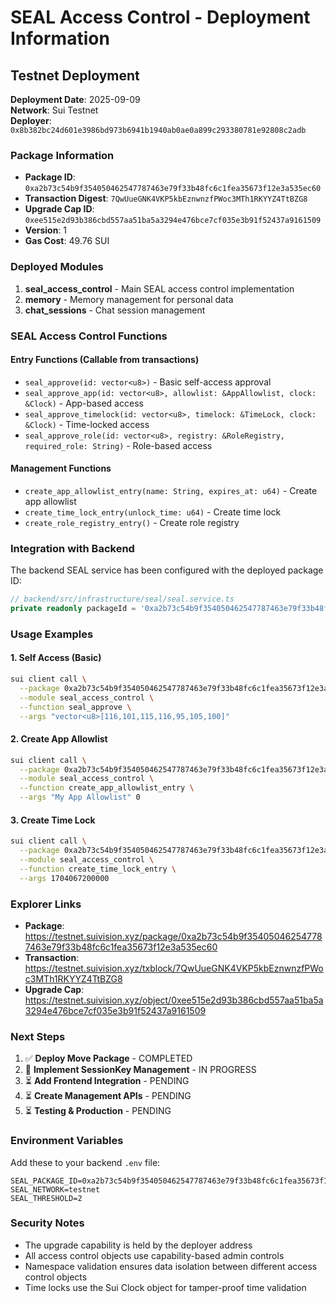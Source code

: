 # SEAL Access Control - Deployment Information

## Testnet Deployment

**Deployment Date**: 2025-09-09  
**Network**: Sui Testnet  
**Deployer**: `0x8b382bc24d601e3986bd973b6941b1940ab0ae0a899c293380781e92808c2adb`

### Package Information
- **Package ID**: `0xa2b73c54b9f354050462547787463e79f33b48fc6c1fea35673f12e3a535ec60`
- **Transaction Digest**: `7QwUueGNK4VKP5kbEznwnzfPWoc3MTh1RKYYZ4TtBZG8`
- **Upgrade Cap ID**: `0xee515e2d93b386cbd557aa51ba5a3294e476bce7cf035e3b91f52437a9161509`
- **Version**: 1
- **Gas Cost**: 49.76 SUI

### Deployed Modules
1. **seal_access_control** - Main SEAL access control implementation
2. **memory** - Memory management for personal data
3. **chat_sessions** - Chat session management

### SEAL Access Control Functions

#### Entry Functions (Callable from transactions)
- `seal_approve(id: vector<u8>)` - Basic self-access approval
- `seal_approve_app(id: vector<u8>, allowlist: &AppAllowlist, clock: &Clock)` - App-based access
- `seal_approve_timelock(id: vector<u8>, timelock: &TimeLock, clock: &Clock)` - Time-locked access
- `seal_approve_role(id: vector<u8>, registry: &RoleRegistry, required_role: String)` - Role-based access

#### Management Functions
- `create_app_allowlist_entry(name: String, expires_at: u64)` - Create app allowlist
- `create_time_lock_entry(unlock_time: u64)` - Create time lock
- `create_role_registry_entry()` - Create role registry

### Integration with Backend

The backend SEAL service has been configured with the deployed package ID:
```typescript
// backend/src/infrastructure/seal/seal.service.ts
private readonly packageId = '0xa2b73c54b9f354050462547787463e79f33b48fc6c1fea35673f12e3a535ec60';
```

### Usage Examples

#### 1. Self Access (Basic)
```bash
sui client call \
  --package 0xa2b73c54b9f354050462547787463e79f33b48fc6c1fea35673f12e3a535ec60 \
  --module seal_access_control \
  --function seal_approve \
  --args "vector<u8>[116,101,115,116,95,105,100]"
```

#### 2. Create App Allowlist
```bash
sui client call \
  --package 0xa2b73c54b9f354050462547787463e79f33b48fc6c1fea35673f12e3a535ec60 \
  --module seal_access_control \
  --function create_app_allowlist_entry \
  --args "My App Allowlist" 0
```

#### 3. Create Time Lock
```bash
sui client call \
  --package 0xa2b73c54b9f354050462547787463e79f33b48fc6c1fea35673f12e3a535ec60 \
  --module seal_access_control \
  --function create_time_lock_entry \
  --args 1704067200000
```

### Explorer Links

- **Package**: https://testnet.suivision.xyz/package/0xa2b73c54b9f354050462547787463e79f33b48fc6c1fea35673f12e3a535ec60
- **Transaction**: https://testnet.suivision.xyz/txblock/7QwUueGNK4VKP5kbEznwnzfPWoc3MTh1RKYYZ4TtBZG8
- **Upgrade Cap**: https://testnet.suivision.xyz/object/0xee515e2d93b386cbd557aa51ba5a3294e476bce7cf035e3b91f52437a9161509

### Next Steps

1. ✅ **Deploy Move Package** - COMPLETED
2. 🔄 **Implement SessionKey Management** - IN PROGRESS
3. ⏳ **Add Frontend Integration** - PENDING
4. ⏳ **Create Management APIs** - PENDING
5. ⏳ **Testing & Production** - PENDING

### Environment Variables

Add these to your backend `.env` file:
```env
SEAL_PACKAGE_ID=0xa2b73c54b9f354050462547787463e79f33b48fc6c1fea35673f12e3a535ec60
SEAL_NETWORK=testnet
SEAL_THRESHOLD=2
```

### Security Notes

- The upgrade capability is held by the deployer address
- All access control objects use capability-based admin controls
- Namespace validation ensures data isolation between different access control objects
- Time locks use the Sui Clock object for tamper-proof time validation
